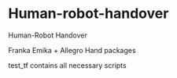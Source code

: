 # Human-robot-handover
Human-Robot Handover 

Franka Emika + Allegro Hand packages

test_tf contains all necessary scripts
